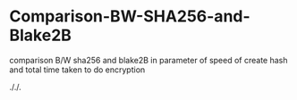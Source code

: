 # Comparison-BW-SHA256-and-Blake2B
comparison B/W sha256 and blake2B in parameter of speed of create hash and total time taken to do encryption

././.
